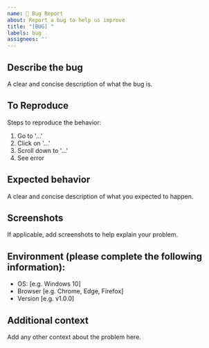 ```yaml
---
name: 🐞 Bug Report
about: Report a bug to help us improve
title: "[BUG] "
labels: bug
assignees: ''
---
```


## Describe the bug
A clear and concise description of what the bug is.

## To Reproduce
Steps to reproduce the behavior:
1. Go to '...'
2. Click on '...'
3. Scroll down to '...'
4. See error

## Expected behavior
A clear and concise description of what you expected to happen.

## Screenshots
If applicable, add screenshots to help explain your problem.

## Environment (please complete the following information):
 - OS: [e.g. Windows 10]
 - Browser [e.g. Chrome, Edge, Firefox]
 - Version [e.g. v1.0.0]

## Additional context
Add any other context about the problem here.
